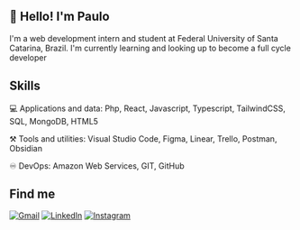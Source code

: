 ## 👋 Hello! I'm Paulo

I'm a web development intern and student at Federal University of Santa Catarina, Brazil.
I'm currently learning and looking up to become a full cycle developer

## Skills

💻 Applications and data: Php, React, Javascript, Typescript, TailwindCSS, SQL, MongoDB, HTML5

⚒️ Tools and utilities: Visual Studio Code, Figma, Linear, Trello, Postman, Obsidian

♾️ DevOps: Amazon Web Services, GIT, GitHub

## Find me

<p align="left">
  <a href="#" title="Gmail">
  <img src="https://img.shields.io/badge/-Gmail-FF0000?style=flat-square&labelColor=FF0000&logo=gmail&logoColor=white&link=LINK-DO-SEU-GMAIL" alt="Gmail"/></a>
  <a href="#" title="LinkedIn">
  <img src="https://img.shields.io/badge/-Linkedin-0e76a8?style=flat-square&logo=Linkedin&logoColor=white&link=https://linkedin.com/in/paulo-amarante" alt="LinkedIn"/></a>
  <a href="#" title="Instagram">
  <img src="https://img.shields.io/badge/-Instagram-DF0174?style=flat-square&labelColor=DF0174&logo=instagram&logoColor=white&link=LINK-DO-SEU-INSTAGRAM" alt="Instagram"/></a>
</p>